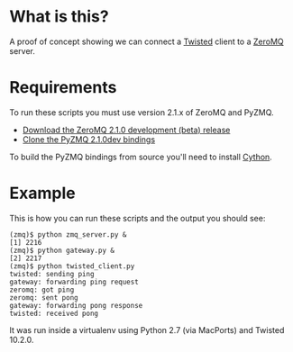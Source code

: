 What is this?
=============

A proof of concept showing we can connect a [Twisted](http://twistedmatrix.com/) client to a [ZeroMQ](http://www.zeromq.org/) server.

Requirements
============

To run these scripts you must use version 2.1.x of ZeroMQ and PyZMQ.

*   [Download the ZeroMQ 2.1.0 development (beta) release](http://www.zeromq.org/intro:get-the-software)
*   [Clone the PyZMQ 2.1.0dev bindings](https://github.com/zeromq/pyzmq/)

To build the PyZMQ bindings from source you'll need to install [Cython](http://pypi.python.org/pypi/Cython/).

Example
=======

This is how you can run these scripts and the output you should see:

    (zmq)$ python zmq_server.py &
    [1] 2216
    (zmq)$ python gateway.py &
    [2] 2217
    (zmq)$ python twisted_client.py
    twisted: sending ping
    gateway: forwarding ping request
    zeromq: got ping
    zeromq: sent pong
    gateway: forwarding pong response
    twisted: received pong

It was run inside a virtualenv using Python 2.7 (via MacPorts) and Twisted 10.2.0.